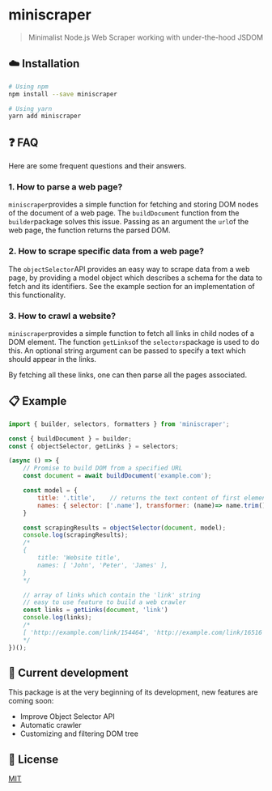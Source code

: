 # miniscraper

> Minimalist Node.js Web Scraper working with under-the-hood JSDOM

## :cloud: Installation

```sh
# Using npm
npm install --save miniscraper

# Using yarn
yarn add miniscraper
```

## :question: FAQ


Here are some frequent questions and their answers.

### 1. How to parse a web page?

`miniscraper`provides a simple function for fetching and storing DOM nodes of the document of a web page. 
The `buildDocument` function from the `builder`package solves this issue. Passing as an argument the `url`of the web page,
the function returns the parsed DOM.

### 2. How to scrape specific data from a web page?

The `objectSelector`API provides an easy way to scrape data from a web page,
by providing a model object which describes a schema for the data to fetch and its identifiers.
See the example section for an implementation of this functionality.


### 3. How to crawl a website?

`miniscraper`provides a simple function to fetch all links in child nodes of a DOM element.
The function `getLinks`of the `selectors`package is used to do this. 
An optional string argument can be passed to specify a text which should appear in the links.

By fetching all these links, one can then parse all the pages associated.

## :clipboard: Example

```js
import { builder, selectors, formatters } from 'miniscraper';

const { buildDocument } = builder;
const { objectSelector, getLinks } = selectors;

(async () => {
    // Promise to build DOM from a specified URL
    const document = await buildDocument('example.com');

    const model = {
        title: '.title',    // returns the text content of first element matching this selector
        names: { selector: ['.name'], transformer: (name)=> name.trim() },   // returns an array of the text content of all elements matching this selector and transforms the results with a callback function
    }

    const scrapingResults = objectSelector(document, model);
    console.log(scrapingResults);
    /*
    {
        title: 'Website title',
        names: [ 'John', 'Peter', 'James' ],
    }
    */

    // array of links which contain the 'link' string
    // easy to use feature to build a web crawler
    const links = getLinks(document, 'link')
    console.log(links);
    /*
    [ 'http://example.com/link/154464', 'http://example.com/link/16516' ]
    */
})();
```

## :dizzy: Current development

This package is at the very beginning of its development, new features are coming soon:
* Improve Object Selector API
* Automatic crawler
* Customizing and filtering DOM tree

## :scroll: License

[MIT][license]

[license]: /LICENSE